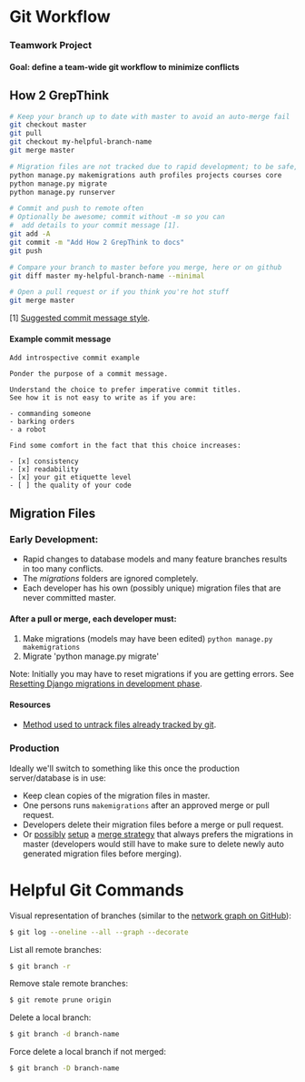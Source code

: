 # Git Workflow
### Teamwork Project

#### Goal: define a team-wide git workflow to minimize conflicts

## How 2 GrepThink

```bash
# Keep your branch up to date with master to avoid an auto-merge fail
git checkout master
git pull
git checkout my-helpful-branch-name
git merge master

# Migration files are not tracked due to rapid development; to be safe, name all apps after a pull
python manage.py makemigrations auth profiles projects courses core
python manage.py migrate
python manage.py runserver

# Commit and push to remote often
# Optionally be awesome; commit without -m so you can
#  add details to your commit message [1].
git add -A
git commit -m "Add How 2 GrepThink to docs"
git push

# Compare your branch to master before you merge, here or on github
git diff master my-helpful-branch-name --minimal

# Open a pull request or if you think you're hot stuff
git merge master
```
[1] [Suggested commit message style](https://github.com/erlang/otp/wiki/Writing-good-commit-messages).


#### Example commit message
```
Add introspective commit example

Ponder the purpose of a commit message.

Understand the choice to prefer imperative commit titles. 
See how it is not easy to write as if you are:

- commanding someone
- barking orders
- a robot

Find some comfort in the fact that this choice increases:

- [x] consistency
- [x] readability
- [x] your git etiquette level
- [ ] the quality of your code
```

## Migration Files

### Early Development:
- Rapid changes to database models and many feature branches results in too many conflicts.
- The _migrations_ folders are ignored completely.
- Each developer has his own (possibly unique) migration files that are never committed master.

#### After a pull or merge, each developer must:
1. Make migrations (models may have been edited)
    `python manage.py makemigrations`
2. Migrate
    'python manage.py migrate'

Note: Initially you may have to reset migrations if you are getting errors. 
See [Resetting Django migrations in development phase](https://www.techiediaries.com/how-to-reset-migrations-in-django-17-18-19-and-110/).

#### Resources
- [Method used to untrack files already tracked by git](http://stackoverflow.com/a/1139797).

### Production
Ideally we'll switch to something like this once the production server/database is in use:
- Keep clean copies of the migration files in master.
- One persons runs `makemigrations` after an approved merge or pull request.
- Developers delete their migration files before a merge or pull request.
- Or [possibly](http://stackoverflow.com/questions/28035119/should-i-be-adding-the-django-migration-files-in-the-gitignore-file) [setup](http://stackoverflow.com/questions/22367353/git-merge-with-ignored-migrations-files) a [merge strategy](https://git-scm.com/book/en/v2/Customizing-Git-Git-Attributes#Merge-Strategies) that always prefers the migrations in master (developers would still have to make sure to delete newly auto generated migration files before merging).





# Helpful Git Commands

Visual representation of branches (similar to the [network graph on GitHub](https://github.com/andgates/teamwork-project/network)):
```bash
$ git log --oneline --all --graph --decorate
```

List all remote branches:
```bash
$ git branch -r
```

Remove stale remote branches:
```bash
$ git remote prune origin
```

Delete a local branch:
```bash
$ git branch -d branch-name
```

Force delete a local branch if not merged:
```bash
$ git branch -D branch-name
```
